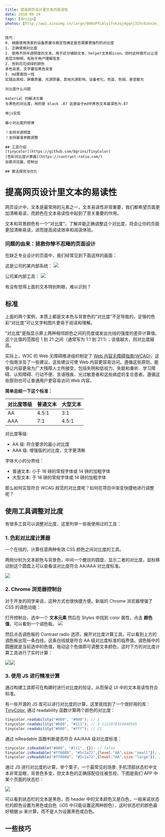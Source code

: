 ```yaml
---
title: 提高网页设计里文本的易读性
date: 2018-09-24
tags: [design]
photos: [http://ww1.sinaimg.cn/large/006oPFLAly1fvkzqj4gqnj31hc0zkn3e.jpg]
---
```


```
技巧：
0. 根据使用场景的设备质量与稳定性确定是否需要更强烈的对比度
1. 正确使用对比度
2. 使用不同半透明度的文本，用于区分辅助文本、helper文本和icon。同时这样做可以让信息层次鲜明，有助于用户理解信息
2. 告别花花绿绿的颜色
多色背景，文字要加黑色背景
3. md里面找一找
实践出真知，屏幕质量、光源质量、其他光源影响、设备老化、色盲、色弱、甚至散光

对比度什么问题

material 的解决方案
与黑色的对比度，用的是 black .87 这是由于md中黑色文本最深色为.87

用js实现

最小对比度的规律

！支持半透明度
！支持基准参数调整

## 工具介绍
[tinycolor](https://github.com/bgrins/TinyColor)
[色彩对比度计算器](https://contrast-ratio.com/)
谷歌浏览器，控制台

## 算法探究与优化
```

# 提高网页设计里文本的易读性

网页设计中，文本是最常用的元素之一，文本易读性非常重要，我们都希望页面更加清晰易读，而颜色在文本易读性中起到了至关重要的作用。

文本和背景颜色有一个“对比度”，了解并能正确调整这个对比度，将会让你的页面更加清晰易读，进而提高阅读效率和阅读体验。

### 问题的由来：拯救你惨不忍睹的页面设计

在缺乏专业设计的页面中，我们经常见到下面这样的画面：

这是公司的某内部系统：
![](http://ww1.sinaimg.cn/large/006oPFLAly1fvknphxqyhj310q03176f.jpg)

公司某内部工具：
![](http://ww1.sinaimg.cn/large/006oPFLAly1fvl0oz431pj30gc02at8t.jpg)

有没有觉得上面的文本特别刺眼，难以识别？

## 标准

上面的两个案例，本质上都是文本色与背景色的“对比度”不足导致的，足够的色彩“对比度”可让文字和图片更易于阅读和理解。

“对比度”是指显示屏上两种相邻颜色之间的亮度或发出光线的强度的差异计算值。这个比值的范围在 1 到 21 之间（通常写为 1:1 到 21:1）；该值越大，则对比度越高。

实际上，W3C 的 Web 无障碍推进组织制定了 [Web 内容无障碍指南(WCAG)](https://www.w3.org/Translations/WCAG20-zh/)，这个指南涉及了一些建议，这些建议可使 Web 内容更容易访问。遵循这些原则，能够让内容更易为广大残障人士所接受，包括失明和低视力、失聪和重听、学习障碍、认知障碍、行动不便、言语残疾、光过敏患者和这些病症的复合患者。遵循这些原则也可让普通用户更容易访问 Web 内容。

**简单总结一下这个标准：**

|  对比度等级   | 普通文本 | 大型文本  |
| :------- | :--------| :-- |
| AA  | 4.5:1 |  3:1  |
| AAA   |  7:1 |  4.5:1  |

对比度等级:
- AA 级: 符合要求的最小对比度
- AAA 级: 增强版的对比度，文字更清晰

字体大小的分界线：
- 普通文本: 小于 18 磅的常规字体或 14 磅的加粗字体
- 大型文本: 于 18 磅的常规字体或 14 磅的加粗字体

那么如何实现符合 WCAG 规范的对比度呢？如何在项目中渐变快捷地进行调整呢？

## 使用工具调整对比度

有很多工具可以调整对比度，这里列举一些我使用过的工具：

### 1. [色彩对比度计算器](https://contrast-ratio.com/)

一个在线的，计算任意两种有效 CSS 颜色之间对比度的工具。

两侧分别为文本颜色与背景色，中间一个醒目的圆盘，显示二者的对比度，鼠标移动到这个圆盘上可以查看该对比度符合 AA/AAA 对比度标准。

![](http://ww1.sinaimg.cn/large/006oPFLAly1fvm422c251j318c0md442.jpg)

### 2. Chrome 浏览器控制台

对于开发的同学来说，这种方式也很快捷方便。新版的 Chrome 浏览器增强了 CSS 的调色功能：

打开控制台，选中一个 **文本元素** 然后在 Styles 中找到 color 属性，点击 **颜色值**，可以看到一个调色板。
![](http://ww1.sinaimg.cn/large/006oPFLAly1fvm4bflw8zj30hd09wq4z.jpg)

然后点击调色板的 Contrast radio 选项，展开对比度计算工具，可以看到上方的调色板出现一条白线，这条白线就是符合 AA 级对比度标准的临界值。调色板中的圆圈就是当前选中的色值，拖动这个色值即可调整文本颜色，这时下方的对比度计算工具进行了实时计算：

<div class="imgContainer">
  <img src="https://ww1.sinaimg.cn/large/006oPFLAly1fvm4mbk5tpj306f0b1wfe.jpg" /><img src="https://ww1.sinaimg.cn/large/006oPFLAly1fvm4vfw2h7g306f0b1x3p.jpg" />
</div>

### 3. 使用 JS 进行精准计算

通过构建工具即可在构建时进行对比度的验证，从而保证 UI 中的文本易读性符合标准。

有一些开源的 JS 库可以进行对比度的计算，这里我找到了一个很好用的库： [TinyColor](https://github.com/bgrins/TinyColor#readability), 通过 readability 函数计算两个颜色的对比度：

``` js
tinycolor.readability("#000", "#000"); // 1
tinycolor.readability("#000", "#111"); // 1.1121078324840545
tinycolor.readability("#000", "#fff"); // 21
```

通过 isReadable 函数判断是否符合 AA/AAA 级对比度标准：

``` js
tinycolor.isReadable("#000", "#111", {}); // false
tinycolor.isReadable("#ff0088", "#5c1a72",{level:"AA",size:"small"}); //false
tinycolor.isReadable("#ff0088", "#5c1a72",{level:"AA",size:"large"}), //true
```

通过 JS 进行对比度的计算，举个栗子，一个最常见的场景: 手机顶部状态栏中文本非常显眼，背景色多变，但文本色的正确搭配往往被忽视，下图是我们 APP 中某个页面的状态栏：

![](http://ww1.sinaimg.cn/large/006oPFLAly1fvm5vcxwwfj30f002aq3a.jpg)

可以看到状态栏的文本是黑色，而 header 中的文本颜色又是白色，一般来说状态栏的颜色设置为黑色或白色（iOS 中只能设置这两种颜色），这时状态栏的颜色最好根据 js 来计算，而不是人为设置黑色或白色。

## 一些技巧

<style>
.imgContainer {
  display: flex;
}
</style>
